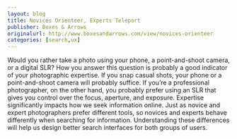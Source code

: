```yaml
---
layout: blog
title: Novices Orienteer, Experts Teleport
publisher: Boxes & Arrows
originalurl: http://www.boxesandarrows.com/view/novices-orienteer
categories: [search,ux]
---
```


Would you rather take a photo using your phone, a point-and-shoot camera, or a digital SLR? How you answer this question is probably a good indicator of your photographic expertise. If you snap casual shots, your phone or a point-and-shoot camera will probably suffice. If you’re a professional photographer, on the other hand, you probably prefer using an SLR that gives you control over the focus, aperture, and exposure. Expertise significantly impacts how we seek information online. Just as novice and expert photographers prefer different tools, so novices and experts behave differently when searching for information. Understanding these differences will help us design better search interfaces for both groups of users.
